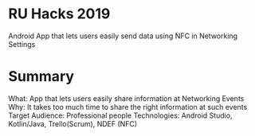 # RU Hacks 2019
Android App that lets users easily send data using NFC in Networking Settings

# Summary
What: App that lets users easily share information at Networking Events
Why: It takes too much time to share the right information at such events
Target Audience: Professional people
Technologies: Android Studio, Kotlin/Java, Trello(Scrum), NDEF (NFC)
